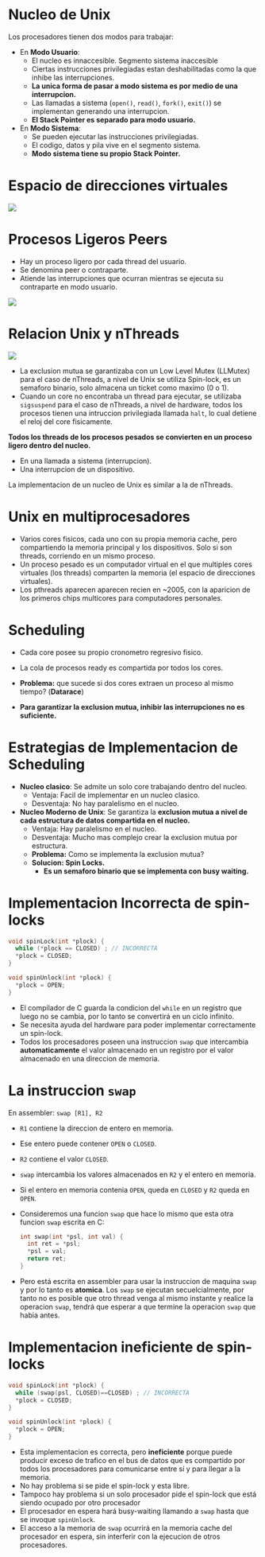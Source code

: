 # Nucleo de Unix

Los procesadores tienen dos modos para trabajar:

* En **Modo Usuario**:
  * El nucleo es innaccesible. Segmento sistema inaccesible
  * Ciertas instrucciones privilegiadas estan deshabilitadas como la que inhibe las interrupciones.
  * **La unica forma de pasar a modo sistema es por medio de una interrupcion.**
  * Las llamadas a sistema (`open()`, `read()`, `fork()`, `exit()`) se implementan generando una interrupcion.
  * **El Stack Pointer es separado para modo usuario.**
* En **Modo Sistema**:
  * Se pueden ejecutar las instrucciones privilegiadas.
  * El codigo, datos y pila vive en el segmento sistema.
  * **Modo sistema tiene su propio Stack Pointer.**

# Espacio de direcciones virtuales

![](img/NucleoUnix.PNG)

# Procesos Ligeros Peers

* Hay un proceso ligero por cada thread del usuario.
* Se denomina peer o contraparte.
* Atiende las interrupciones que ocurran mientras se ejecuta su contraparte en modo usuario.

![](img/peers.PNG)

# Relacion Unix y nThreads

![](img/UnixyNthreads.PNG)

* La exclusion mutua se garantizaba con un Low Level Mutex (LLMutex) para el caso de nThreads, a nivel de Unix se utiliza Spin-lock, es un semaforo binario, solo almacena un ticket como maximo (0 o 1).
* Cuando un core no encontraba un thread para ejecutar, se utilizaba `sigsuspend` para el caso de nThreads, a nivel de hardware, todos los procesos tienen una intruccion privilegiada llamada `halt`, lo cual detiene el reloj del core fisicamente.

**Todos los threads de los procesos pesados se convierten en un proceso ligero dentro del nucleo.**

* En una llamada a sistema (interrupcion).
* Una interrupcion de un dispositivo.

La implementacion de un nucleo de Unix es similar a la de nThreads.

# Unix en multiprocesadores

* Varios cores fisicos, cada uno con su propia memoria cache, pero compartiendo la memoria principal y los dispositivos. Solo si son threads, corriendo en un mismo proceso.
* Un proceso pesado es un computador virtual en el que multiples cores virtuales (los threads) comparten la memoria (el espacio de direcciones virtuales).
* Los pthreads aparecen aparecen recien en ~2005, con la aparicion de los primeros chips multicores para computadores personales.

# Scheduling

* Cada core posee su propio cronometro regresivo fisico.
* La cola de procesos ready es compartida por todos los cores.

* **Problema:** que sucede si dos cores extraen un proceso al mismo tiempo? (**Datarace**)
* **Para garantizar la exclusion mutua, inhibir las interrupciones no es suficiente.**

# Estrategias de Implementacion de Scheduling

*  **Nucleo clasico**: Se admite un solo core trabajando dentro del nucleo.
   *  Ventaja: Facil de implementar en un nucleo clasico.
   *  Desventaja: No hay paralelismo en el nucleo.
* **Nucleo Moderno de Unix**: Se garantiza la **exclusion mutua a nivel de cada estructura de datos compartida en el nucleo.**
  * Ventaja: Hay paralelismo en el nucleo.
  * Desventaja: Mucho mas complejo crear la exclusion mutua por estructura.
  * **Problema:** Como se implementa la exclusion mutua?
  * **Solucion: Spin Locks.** 
    * **Es un semaforo binario que se implementa con busy waiting.**

# Implementacion **Incorrecta** de spin-locks

```c
void spinLock(int *plock) {
  while (*plock == CLOSED) ; // INCORRECTA
  *plock = CLOSED;
}

void spinUnlock(int *plock) {
  *plock = OPEN;
}
```
* El compilador de C guarda la condicion del `while` en un registro que luego no se cambia, por lo tanto se convertirá en un ciclo infinito.
* Se necesita ayuda del hardware para poder implementar correctamente un spin-lock.
* Todos los procesadores poseen una instruccion `swap` que intercambia **automaticamente** el valor almacenado en un registro por el valor almacenado en una direccion de memoria.

# La instruccion `swap`

En assembler: `swap [R1], R2`

* `R1` contiene la direccion de entero en memoria.
* Ese entero puede contener `OPEN` o `CLOSED`.
* `R2` contiene el valor `CLOSED`.
* `swap` intercambia los valores almacenados en `R2` y el entero en memoria.
* Si el entero en memoria contenia `OPEN`, queda en `CLOSED` y `R2` queda en `OPEN`.
* Consideremos una funcion `swap` que hace lo mismo que esta otra funcion `swap` escrita en C:
 
  ```c
  int swap(int *psl, int val) {
    int ret = *psl;
    *psl = val;
    return ret;
  }
  ```
* Pero está escrita en assembler para usar la instruccion de maquina `swap` y por lo tanto es **atomica**. Los `swap` se ejecutan secuelcialmente, por tanto no es posible que otro thread venga al mismo instante y realice la operacion `swap`, tendrá que esperar a que termine la operacion `swap` que habia antes.

# Implementacion **ineficiente** de spin-locks

```c
void spinLock(int *plock) {
  while (swap(psl, CLOSED)==CLOSED) ; // INCORRECTA
  *plock = CLOSED;
}

void spinUnlock(int *plock) {
  *plock = OPEN;
}
```

* Esta implementacion es correcta, pero **ineficiente** porque puede producir exceso de trafico en el bus de datos que es compartido por todos los procesadores para comunicarse entre sí y para llegar a la memoria.
* No hay problema si se pide el spin-lock y esta libre.
* Tampoco hay problema si un solo procesador pide el spin-lock que está siendo ocupado por otro procesador
* El procesador en espera hará busy-waiting llamando a `swap` hasta que se invoque `spinUnlock`.
* El acceso a la memoria de `swap` ocurrirá en la memoria cache del procesador en espera, sin interferir con la ejecucion de otros procesadores.